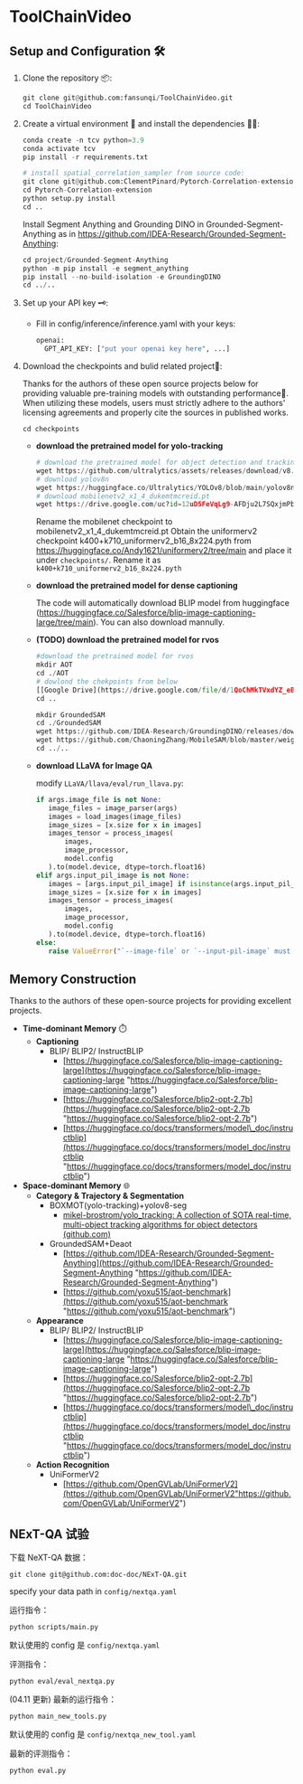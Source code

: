 # ToolChainVideo


## Setup and Configuration 🛠️

1. Clone the repository 📦:
   ```python
   git clone git@github.com:fansunqi/ToolChainVideo.git
   cd ToolChainVideo
   ```
2. Create a virtual environment 🧹 and install the dependencies 🧑‍🍳:
   ```python
   conda create -n tcv python=3.9
   conda activate tcv
   pip install -r requirements.txt
   
   # install spatial_correlation_sampler from source code:
   git clone git@github.com:ClementPinard/Pytorch-Correlation-extension.git
   cd Pytorch-Correlation-extension
   python setup.py install
   cd ..
   ```
   Install Segment Anything and Grounding DINO in Grounded-Segment-Anything as in https://github.com/IDEA-Research/Grounded-Segment-Anything:
   ```python
   cd project/Grounded-Segment-Anything
   python -m pip install -e segment_anything
   pip install --no-build-isolation -e GroundingDINO
   cd ../..
   ```

3. Set up your API key 🗝️:
   - Fill in config/inference/inference.yaml with your keys:
     ```python
     openai:
       GPT_API_KEY: ["put your openai key here", ...]
     ```

5. Download the checkpoints  and bulid related project🧩:

   Thanks for the authors of these open source projects below for providing valuable pre-training models with outstanding performance🤝. When utilizing these models, users must strictly adhere to the authors' licensing agreements and properly cite the sources in published works.
   ```
   cd checkpoints
   ```

   - **download the pretrained model for yolo-tracking**
     ```python
     # download the pretrained model for object detection and tracking
     wget https://github.com/ultralytics/assets/releases/download/v8.2.0/yolov8n-seg.pt
     # download yolov8n
     wget https://huggingface.co/Ultralytics/YOLOv8/blob/main/yolov8n.pt
     # download mobilenetv2_x1_4_dukemtmcreid.pt
     wget https://drive.google.com/uc?id=12uD5FeVqLg9-AFDju2L7SQxjmPb4zpBN
     ```
     Rename the mobilenet checkpoint to mobilenetv2_x1_4_dukemtmcreid.pt
     Obtain the uniformerv2 checkpoint k400+k710_uniformerv2_b16_8x224.pyth from https://huggingface.co/Andy1621/uniformerv2/tree/main and place it under ```checkpoints/```. Rename it as ```k400+k710_uniformerv2_b16_8x224.pyth```
   - **download the pretrained model for dense captioning**
   
      The code will automatically download BLIP model from huggingface (https://huggingface.co/Salesforce/blip-image-captioning-large/tree/main). You can also download mannully.
   

   - **(TODO) download the pretrained model for rvos**
     ```python
     #download the pretrained model for rvos
     mkdir AOT 
     cd ./AOT
     # dowlond the chekpoints from below 
     [[Google Drive](https://drive.google.com/file/d/1QoChMkTVxdYZ_eBlZhK2acq9KMQZccPJ/view)]
     cd ..
     
     mkdir GroundedSAM
     cd ./GroundedSAM
     wget https://github.com/IDEA-Research/GroundingDINO/releases/download/v0.1.0-alpha2/groundingdino_swinb_cogcoor.pth
     wget https://github.com/ChaoningZhang/MobileSAM/blob/master/weights/mobile_sam.pt
     cd ../..
     ```
   - **download LLaVA for Image QA**
     
     modify ```LLaVA/llava/eval/run_llava.py```:
     ```python
     if args.image_file is not None:
        image_files = image_parser(args)
        images = load_images(image_files)
        image_sizes = [x.size for x in images]
        images_tensor = process_images(
            images,
            image_processor,
            model.config
        ).to(model.device, dtype=torch.float16)
     elif args.input_pil_image is not None:
        images = [args.input_pil_image] if isinstance(args.input_pil_image, Image.Image) else args.input_pil_image
        image_sizes = [x.size for x in images]
        images_tensor = process_images(
            images,
            image_processor,
            model.config
        ).to(model.device, dtype=torch.float16)
     else:
        raise ValueError("`--image-file` or `--input-pil-image` must be provided.")
     ```



## Memory Construction

Thanks to the authors of these open-source projects for providing excellent projects.

- **Time-dominant Memory** ⏱️
  - **Captioning**
    - BLIP/ BLIP2/ InstructBLIP
      - [https://huggingface.co/Salesforce/blip-image-captioning-large](https://huggingface.co/Salesforce/blip-image-captioning-large "https://huggingface.co/Salesforce/blip-image-captioning-large")
      - [https://huggingface.co/Salesforce/blip2-opt-2.7b](https://huggingface.co/Salesforce/blip2-opt-2.7b "https://huggingface.co/Salesforce/blip2-opt-2.7b")
      - [https://huggingface.co/docs/transformers/model\_doc/instructblip](https://huggingface.co/docs/transformers/model_doc/instructblip "https://huggingface.co/docs/transformers/model_doc/instructblip")
- **Space-dominant Memory** 🌐
  - **Category & Trajectory & Segmentation**
    - BOXMOT(yolo-tracking)+yolov8-seg
      - [mikel-brostrom/yolo\_tracking: A collection of SOTA real-time, multi-object tracking algorithms for object detectors (github.com)](https://github.com/mikel-brostrom/yolo_tracking "mikel-brostrom/yolo_tracking: A collection of SOTA real-time, multi-object tracking algorithms for object detectors (github.com)")
    - GroundedSAM+Deaot
      - [https://github.com/IDEA-Research/Grounded-Segment-Anything](https://github.com/IDEA-Research/Grounded-Segment-Anything "https://github.com/IDEA-Research/Grounded-Segment-Anything")
      - [https://github.com/yoxu515/aot-benchmark](https://github.com/yoxu515/aot-benchmark "https://github.com/yoxu515/aot-benchmark")
  - **Appearance**
    - BLIP/ BLIP2/ InstructBLIP
      - [https://huggingface.co/Salesforce/blip-image-captioning-large](https://huggingface.co/Salesforce/blip-image-captioning-large "https://huggingface.co/Salesforce/blip-image-captioning-large")
      - [https://huggingface.co/Salesforce/blip2-opt-2.7b](https://huggingface.co/Salesforce/blip2-opt-2.7b "https://huggingface.co/Salesforce/blip2-opt-2.7b")
      - [https://huggingface.co/docs/transformers/model\_doc/instructblip](https://huggingface.co/docs/transformers/model_doc/instructblip "https://huggingface.co/docs/transformers/model_doc/instructblip")
  - **Action Recognition**
    - UniFormerV2
      - [https://github.com/OpenGVLab/UniFormerV2](https://github.com/OpenGVLab/UniFormerV2"https://github.com/OpenGVLab/UniFormerV2")

## NExT-QA 试验

下载 NeXT-QA 数据：
```
git clone git@github.com:doc-doc/NExT-QA.git
```
specify your data path in ```config/nextqa.yaml```

运行指令：

```
python scripts/main.py
```

默认使用的 config 是 `config/nextqa.yaml`

评测指令：

```
python eval/eval_nextqa.py
```


(04.11 更新) 最新的运行指令：

```
python main_new_tools.py
```

默认使用的 config 是 `config/nextqa_new_tool.yaml`

最新的评测指令：

```
python eval.py
```